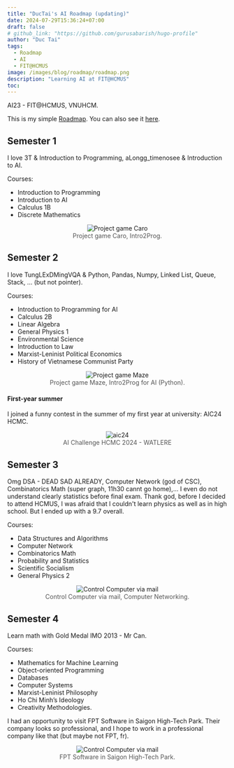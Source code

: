 ```yaml
---
title: "DucTai's AI Roadmap (updating)"
date: 2024-07-29T15:36:24+07:00
draft: false
# github_link: "https://github.com/gurusabarish/hugo-profile"
author: "Duc Tai"
tags:
  - Roadmap
  - AI
  - FIT@HCMUS
image: /images/blog/roadmap/roadmap.png 
description: "Learning AI at FIT@HCMUS"
toc: 
---
```


AI23 - FIT@HCMUS, VNUHCM.

This is my simple [Roadmap](https://roadmap.sh/r/ai-hcmus). You can also see it [here](https://github.com/users/ductai05/projects/1).

## Semester 1

I love 3T & Introduction to Programming, aLongg_timenosee & Introduction to AI.

Courses:

- Introduction to Programming
- Introduction to AI
- Calculus 1B
- Discrete Mathematics

<figure style="text-align: center; margin-bottom: 20px;">
  <img src="/images/blog/roadmap/nmlt.png" alt="Project game Caro" style="max-width: 90%; height: auto;">
  <figcaption style="font-size: 14px; color: #555;">Project game Caro, Intro2Prog.</figcaption>
</figure>


## Semester 2

I love TungLExDMingVQA & Python, Pandas, Numpy, Linked List, Queue, Stack, ... (but not pointer).

Courses:

- Introduction to Programming for AI
- Calculus 2B
- Linear Algebra
- General Physics 1
- Environmental Science
- Introduction to Law
- Marxist-Leninist Political Economics
- History of Vietnamese Communist Party

<figure style="text-align: center; margin-bottom: 20px;">
  <img src="/images/blog/roadmap/mazegame.png" alt="Project game Maze" style="max-width: 90%; height: auto;">
  <figcaption style="font-size: 14px; color: #555;">Project game Maze, Intro2Prog for AI (Python).</figcaption>
</figure>

#### First-year summer

I joined a funny contest in the summer of my first year at university: AIC24 HCMC.

<figure style="text-align: center; margin-bottom: 20px;">
  <img src="/images/blog/roadmap/aic24.png" alt="aic24" style="max-width: 90%; height: auto;">
  <figcaption style="font-size: 14px; color: #555;">AI Challenge HCMC 2024 - WATLERE</figcaption>
</figure>


## Semester 3

Omg DSA - DEAD SAD ALREADY, Computer Network (god of CSC), Combinatorics Math (super graph, 11h30 cannt go home),...
I even do not understand clearly statistics before final exam. 
Thank god, before I decided to attend HCMUS, I was afraid that I couldn't learn physics as well as in high school. But I ended up with a 9.7 overall. 

Courses:

- Data Structures and Algorithms
- Computer Network
- Combinatorics Math
- Probability and Statistics
- Scientific Socialism
- General Physics 2


<figure style="text-align: center; margin-bottom: 20px;">
  <img src="/images/blog/roadmap/socket.png" alt="Control Computer via mail" style="max-width: 90%; height: auto;">
  <figcaption style="font-size: 14px; color: #555;">Control Computer via mail, Computer Networking.</figcaption>
</figure>

## Semester 4

Learn math with Gold Medal IMO 2013 - Mr Can. 

Courses:
- Mathematics for Machine Learning
- Object-oriented Programming
- Databases
- Computer Systems 
- Marxist-Leninist Philosophy
- Ho Chi Minh’s Ideology
- Creativity Methodologies.

I had an opportunity to visit FPT Software in Saigon High-Tech Park. Their company looks so professional, and I hope to work in a professional company like that (but maybe not FPT, fr).

<figure style="text-align: center; margin-bottom: 20px;">
  <img src="/images/blog/roadmap/fpt.png" alt="Control Computer via mail" style="max-width: 90%; height: auto;">
  <figcaption style="font-size: 14px; color: #555;">FPT Software in Saigon High-Tech Park.</figcaption>
</figure>